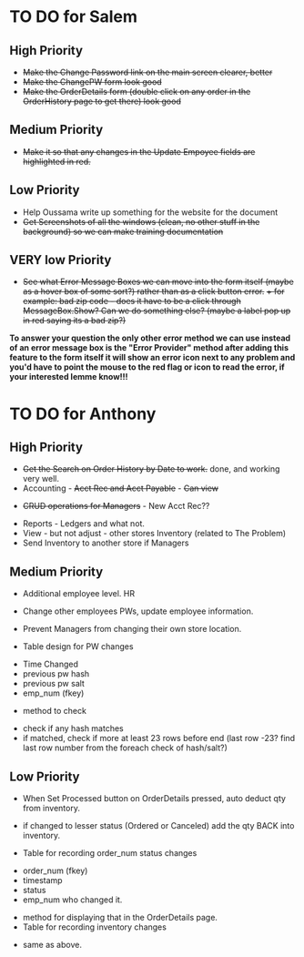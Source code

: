 # TO DO for Salem

## High Priority
* ~~Make the Change Password link on the main screen clearer, better~~
* ~~Make the ChangePW form look good~~
* ~~Make the OrderDetails form (double click on any order in the OrderHistory page to get there) look good~~

## Medium Priority
* ~~Make it so that any changes in the Update Empoyee fields are highlighted in red.~~

## Low Priority
* Help Oussama write up something for the website for the document
* ~~Get Screenshots of all the windows (clean, no other stuff in the background) so we can make training documentation~~

## VERY low Priority
* ~~See what Error Message Boxes we can move into the form itself (maybe as a hover box of some sort?) rather than as a click button error.~~
~~+ for example: bad zip code - does it have to be a click through MessageBox.Show? Can we do something else? (maybe a label pop up in red saying its a bad zip?)~~

**To answer your question the only other error method we can use instead of an error message box is the "Error Provider" method after adding this feature to the form itself it will show an error icon next to any problem and you'd have to point the mouse to the red flag or icon to read the error, if your interested lemme know!!!**


# TO DO for Anthony

## High Priority
* ~~Get the Search on Order History by Date to work.~~ done, and working very well.
* Accounting - ~~Acct Rec and Acct Payable~~ - ~~Can view~~
+ ~~CRUD operations for Managers~~ - New Acct Rec??
* Reports - Ledgers and what not.
* View - but not adjust - other stores Inventory (related to The Problem)
* Send Inventory to another store if Managers

## Medium Priority
* Additional employee level. HR
+ Change other employees PWs, update employee information.
* Prevent Managers from changing their own store location.

* Table design for PW changes 
+ Time Changed
+ previous pw hash
+ previous pw salt
+ emp_num (fkey)
* method to check
+ check if any hash matches
+ if matched, check if more at least 23 rows before end (last row -23? find last row number from the foreach check of hash/salt?)



## Low Priority
* When Set Processed button on OrderDetails pressed, auto deduct qty from inventory.
* if changed to lesser status (Ordered or Canceled) add the qty BACK into inventory. 

* Table for recording order_num status changes
+ order_num (fkey)
+ timestamp
+ status
+ emp_num who changed it.
* method for displaying that in the OrderDetails page.
* Table for recording inventory changes
+ same as above.

